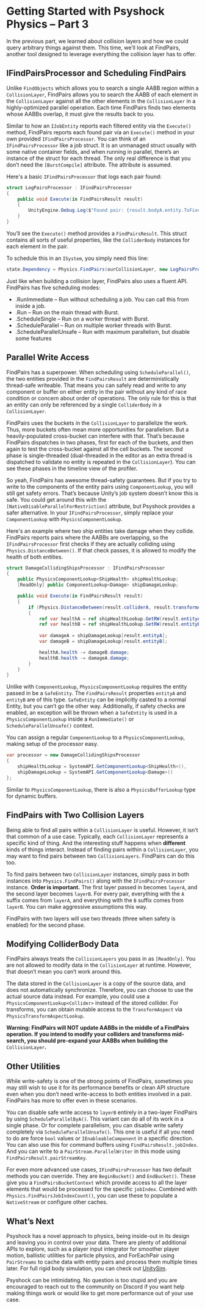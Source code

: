 # Getting Started with Psyshock Physics – Part 3

In the previous part, we learned about collision layers and how we could query
arbitrary things against them. This time, we’ll look at FindPairs, another tool
designed to leverage everything the collision layer has to offer.

## IFindPairsProcessor and Scheduling FindPairs

Unlike `FindObjects` which allows you to search a single AABB region within a
`CollisionLayer`, FindPairs allows you to search the AABB of each element in the
`CollisionLayer` against all the other elements in the `CollisionLayer` in a
highly-optimized parallel operation. Each time FindPairs finds two elements
whose AABBs overlap, it must give the results back to you.

Similar to how an `IJobEntity` reports each filtered entity via the `Execute()`
method, FindPairs reports each found pair via an `Execute()` method in your own
provided `IFindPairsProcessor`. You can think of an `IFindPairsProcessor` like a
job struct. It is an unmanaged struct usually with some native container fields,
and when running in parallel, there’s an instance of the struct for each thread.
The only real difference is that you don’t need the `[BurstCompile]` attribute.
The attribute is assumed.

Here's a basic `IFindPairsProcessor` that logs each pair found:

```csharp
struct LogPairsProcessor : IFindPairsProcessor
{
    public void Execute(in FindPairsResult result)
    {
        UnityEngine.Debug.Log($"Found pair: {result.bodyA.entity.ToFixedString()}, {result.bodyB.entity.ToFixedString()}");
    }
}
```

You’ll see the `Execute()` method provides a `FindPairsResult`. This struct
contains all sorts of useful properties, like the `ColliderBody` instances for
each element in the pair.

To schedule this in an `ISystem`, you simply need this line:

```csharp
state.Dependency = Physics.FindPairs(ourCollisionLayer, new LogPairsProcessor()).ScheduleParallel(state.Dependency);
```

Just like when building a collision layer, FindPairs also uses a fluent API.
FindPairs has five scheduling modes:

-   .RunImmediate – Run without scheduling a job. You can call this from inside
    a job.
-   .Run – Run on the main thread with Burst.
-   .ScheduleSingle – Run on a worker thread with Burst.
-   .ScheduleParallel – Run on multiple worker threads with Burst.
-   .ScheduleParallelUnsafe – Run with maximum parallelism, but disable some
    features

## Parallel Write Access

FindPairs has a superpower. When scheduling using `ScheduleParallel()`, the two
entities provided in the `FindPairsResult` are deterministically thread-safe
writeable. That means you can safely read and write to any component or buffer
on either entity in the pair without any kind of race condition or concern about
order of operations. The only rule for this is that an entity can only be
referenced by a single `ColliderBody` in a `CollisionLayer`.

FindPairs uses the buckets in the `CollisionLayer` to parallelize the work.
Thus, more buckets often mean more opportunities for parallelism. But a
heavily-populated cross-bucket can interfere with that. That’s because FindPairs
dispatches in two phases, first for each of the buckets, and then again to test
the cross-bucket against all the cell buckets. The second phase is
single-threaded (dual-threaded in the editor as an extra thread is dispatched to
validate no entity is repeated in the `CollisionLayer`). You can see these
phases in the timeline view of the profiler.

So yeah, FindPairs has awesome thread-safety guarantees. But if you try to write
to the components of the entity pairs using `ComponentLookup`, you will still
get safety errors. That’s because Unity’s job system doesn’t know this is safe.
You could get around this with the `[NativeDisableParallelForRestriction]`
attribute, but Psyshock provides a safer alternative. In your
`IFindPairsProcessor`, simply replace your `ComponentLookup` with
`PhysicsComponentLookup`.

Here's an example where two ship entities take damage when they collide.
FindPairs reports pairs where the AABBs are overlapping, so the
`IFindPairsProcessor` first checks if they are actually colliding using
`Physics.DistanceBetween()`. If that check passes, it is allowed to modify the
health of both entities.

```csharp
struct DamageCollidingShipsProcessor : IFindPairsProcessor
{
    public PhysicsComponentLookup<ShipHealth> shipHealthLookup;
    [ReadOnly] public ComponentLookup<Damage> shipDamageLookup;

    public void Execute(in FindPairsResult result)
    {
        if (Physics.DistanceBetween(result.colliderA, result.transformA, result.colliderA, result.transformA, 0f, out _))
        {
            ref var healthA = ref shipHealthLookup.GetRW(result.entityA).ValueRW;
            ref var healthB = ref shipHealthLookup.GetRW(result.entityB).ValueRW;
                    
            var damageA = shipDamageLookup[result.entityA];
            var damageB = shipDamageLookup[result.entityB];

            healthA.health -= damageB.damage;
            healthB.health -= damageA.damage;
        }
    }
}
```

Unlike with `ComponentLookup`, `PhysicsComponentLookup` requires the entity
passed in be a `SafeEntity`. The `FindPairsResult` properties `entityA` and
`entityB` are of this type. `SafeEntity` can be implicitly casted to a normal
Entity, but you can’t go the other way. Additionally, if safety checks are
enabled, an exception will be thrown when a `SafeEntity` is used in a
`PhysicsComponentLookup` inside a `RunImmediate()` or `ScheduleParallelUnsafe()`
context.

You can assign a regular `ComponentLookup` to a `PhysicsComponentLookup`, making
setup of the processor easy.

```csharp
var processor = new DamageCollidingShipsProcessor
{
    shipHealthLookup = SystemAPI.GetComponentLookup<ShipHealth>(),
    shipDamageLookup = SystemAPI.GetComponentLookup<Damage>()
};
```

Similar to `PhysicsComponentLookup`, there is also a `PhysicsBufferLookup` type
for dynamic buffers.

## FindPairs with Two Collision Layers

Being able to find all pairs within a `CollisionLayer` is useful. However, it
isn’t that common of a use case. Typically, each `CollisionLayer` represents a
specific kind of thing. And the interesting stuff happens when **different**
kinds of things interact. Instead of finding pairs within a `CollisionLayer`,
you may want to find pairs between two `CollisionLayers`. FindPairs can do this
too.

To find pairs between two `CollisionLayer` instances, simply pass in both
instances into `Physics.FindPairs()` along with the `IFindPairsProcessor`
instance. **Order is important.** The first layer passed in becomes `layerA`,
and the second layer becomes `layerB`. For every pair, everything with the `A`
suffix comes from `layerA`, and everything with the `B` suffix comes from
`layerB`. You can make aggressive assumptions this way.

FindPairs with two layers will use two threads (three when safety is enabled)
for the second phase.

## Modifying ColliderBody Data

FindPairs always treats the `CollisionLayers` you pass in as `[ReadOnly]`. You
are not allowed to modify data in the `CollisionLayer` at runtime. However, that
doesn’t mean you can’t work around this.

The data stored in the `CollisionLayer` is a copy of the source data, and does
not automatically synchronize. Therefore, you can choose to use the actual
source data instead. For example, you could use a
`PhysicsComponentLookup<Collider>` instead of the stored collider. For
transforms, you can obtain mutable access to the `TransformAspect` via
`PhysicsTransformAspectLookup`.

**Warning: FindPairs will NOT update AABBs in the middle of a FindPairs
operation. If you intend to modify your colliders and transforms mid-search, you
should pre-expand your AABBs when building the** `CollisionLayer`**.**

## Other Utilities

While write-safety is one of the strong points of FindPairs, sometimes you may
still wish to use it for its performance benefits or clean API structure even
when you don’t need write-access to both entities involved in a pair. FindPairs
has more to offer even in these scenarios.

You can disable safe write access to `layerB` entirely in a two-layer FindPairs
by using `ScheduleParallelByA()`. This variant can do all of its work in a
single phase. Or for complete parallelism, you can disable write safety
completely via `ScheduleParallelUnsafe()`. This one is useful if all you need to
do are force `bool` values or `IEnableableComponent` in a specific direction.
You can also use this for command buffers using `FindPairsResult.jobIndex`. And
you can write to a `PairStream.ParallelWriter` in this mode using
`FindPairsResult.pairStreamKey`.

For even more advanced use cases, `IFindPairsProcessor` has two default methods
you can override. They are `BeginBucket()` and `EndBucket()`. These give you a
`FindPairsBucketContext` which provide access to all the layer elements that
would be processed for the specific `jobIndex`. Combined with
`Physics.FindPairsJobIndexCount()`, you can use these to populate a
`NativeStream` or configure other caches.

## What’s Next

Psyshock has a novel approach to physics, being inside-out in its design and
leaving you in control over your data. There are plenty of additional APIs to
explore, such as a player input integrator for smoother player motion, ballistic
utilities for particle physics, and ForEachPair using `PairStreams` to cache
data with entity pairs and process them multiple times later. For full rigid
body simulation, you can check out [UnitySim](UnitySim.md).

Psyshock can be intimidating. No question is too stupid and you are encouraged
to reach out to the community on Discord if you want help making things work or
would like to get more performance out of your use case.
